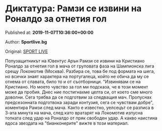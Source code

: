
# Диктатура: Рамзи се извини на Роналдо за отнетия гол

Published at: **2019-11-07T10:36:00+00:00**

Author: **Sportlive.bg**

Original: [SPORT LIVE](https://www.sportlive.bg/worldfootball/championsleague/diktatura-ramzi-se-izvini-na-ronaldo-za-otnetiq-gol-1403837.html)

Полузащитникът на Ювентус Арън Рамзи се извини на Кристиано Роналдо за отнетия гол в мача от груповата фаза на Шампионска лига срещу Локомотив (Москва). Разбира се, това бе под формата на шега, но всички знаят характера на португалеца, който не обича да му се отнема от славата, било то и от съотборници.
"Извинявам се на Кристиано. Но моето чувство за гол ми подсказа, че в този момент може да пробия. Днес ние постигнахме целта си, от което сме много доволни. Сега трябва да се подготвим за следващия мач. Пропуснах предсезонната подготвока заради контузия, сега се чувствам добре", коментира Рамзи след мача.
Както е известно, уелсецът се разписа в 3-ата минута на мача, след като вратарят на Локомотив изпусна топката след удар на Роналдо от пряк свободен удар. А какво наистина ядоса звездата на "бианконерите" вижте в този материал.
